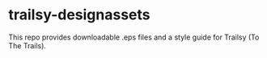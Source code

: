 trailsy-designassets
====================

This repo provides downloadable .eps files and a style guide for Trailsy (To The Trails).
